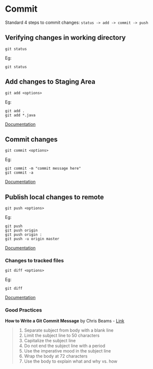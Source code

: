 # Commit
Standard 4 steps to commit changes: `status -> add -> commit -> push`

## Verifying changes in working directory
`git status`

Eg:

    git status

## Add changes to Staging Area 

`git add <options>`

Eg:    

    git add .
    git add *.java

[Documentation](https://git-scm.com/docs/git-add)

## Commit changes
`git commit <options>`

Eg:

    git commit -m "commit message here"
    git commit -a 

[Documentation](https://git-scm.com/docs/git-commit)

## Publish local changes to remote
`git push <options>`

Eg:

    git push
    git push origin
    git push origin :
    git push -u origin master

[Documentation](https://git-scm.com/docs/git-push)


### Changes to tracked files
`git diff <options>`

Eg:

    git diff


[Documentation](https://git-scm.com/docs/git-diff)

### Good Practices

**How to Write a Git Commit Message** by Chris Beams - [Link](https://chris.beams.io/posts/git-commit/)

> 1. Separate subject from body with a blank line
> 2. Limit the subject line to 50 characters
> 3. Capitalize the subject line
> 4. Do not end the subject line with a period
> 5. Use the imperative mood in the subject line
> 6. Wrap the body at 72 characters
> 7. Use the body to explain what and why vs. how